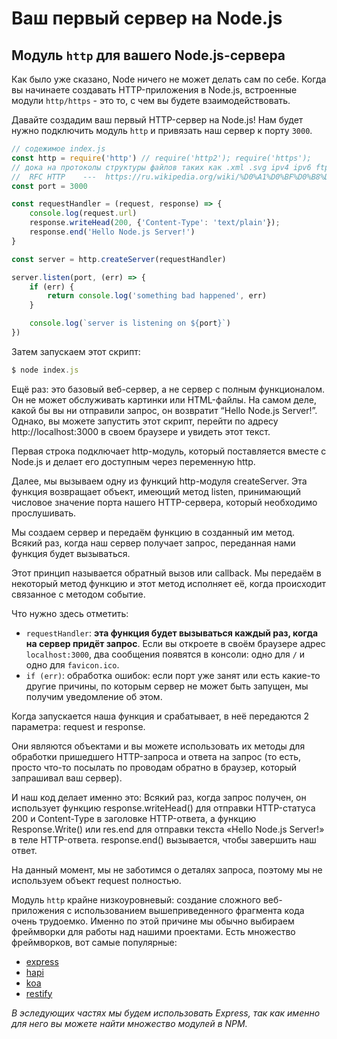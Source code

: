 # Ваш первый сервер на Node.js

## Модуль `http` для вашего Node.js-сервера

Как было уже сказано, Node ничего не может делать сам по себе.
Когда вы начинаете создавать HTTP-приложения в Node.js, встроенные модули `http/https` - это то, с чем вы будете взаимодействовать.

Давайте создадим ваш первый HTTP-сервер на Node.js! Нам будет нужно подключить модуль `http` и привязать наш сервер к порту `3000`.

```javascript
// содежимое index.js
const http = require('http') // require('http2'); require('https'); 
// дока на протоколы структуры файлов таких как .xml .svg ipv4 ipv6 ftp и многое другое 
//  RFC HTTP    ---  https://ru.wikipedia.org/wiki/%D0%A1%D0%BF%D0%B8%D1%81%D0%BE%D0%BA_RFC
const port = 3000

const requestHandler = (request, response) => {
    console.log(request.url)
    response.writeHead(200, {'Content-Type': 'text/plain'});
    response.end('Hello Node.js Server!')
}

const server = http.createServer(requestHandler)

server.listen(port, (err) => {
    if (err) {
        return console.log('something bad happened', err)
    }

    console.log(`server is listening on ${port}`)
})
```

Затем запускаем этот скрипт:

```javascript
$ node index.js
```
Ещё раз: это базовый веб-сервер, а не сервер с полным функционалом. Он не может обслуживать картинки или HTML-файлы. На самом деле, какой бы вы ни отправили запрос, он возвратит “Hello Node.js Server!”. Однако, вы можете запустить этот скрипт, перейти по адресу http://localhost:3000 в своем браузере и увидеть этот текст.

Первая строка подключает http-модуль, который поставляется вместе с Node.js и делает его доступным через переменную http.

Далее, мы вызываем одну из функций http-модуля createServer. Эта функция возвращает объект, имеющий метод listen, принимающий числовое значение порта нашего HTTP-сервера, который необходимо прослушивать.

Мы создаем сервер и передаём функцию в созданный им метод. Всякий раз, когда наш сервер получает запрос, переданная нами функция будет вызываться.

Этот принцип называется обратный вызов или callback. Мы передаём в некоторый метод функцию и этот метод исполняет её, когда происходит связанное с методом событие.

Что нужно здесь отметить:
* `requestHandler`: **эта функция будет вызываться каждый раз, когда на сервер придёт запрос**. Если вы откроете в своём браузере адрес `localhost:3000`, два сообщения появятся в консоли: одно для `/` и одно для `favicon.ico`.
* `if (err)`: обработка ошибок: если порт уже занят или есть какие-то другие причины, по которым сервер не может быть запущен, мы получим уведомление об этом.

Когда запускается наша функция и срабатывает, в неё передаются 2 параметра: request и response.

Они являются объектами и вы можете использовать их методы для обработки пришедшего HTTP-запроса и ответа на запрос (то есть, просто что-то посылать по проводам обратно в браузер, который запрашивал ваш сервер).

И наш код делает именно это: Всякий раз, когда запрос получен, он использует функцию response.writeHead() для отправки HTTP-статуса 200 и Content-Type в заголовке HTTP-ответа, а функцию Response.Write() или res.end для отправки текста «Hello Node.js Server!» в теле HTTP-ответа.
response.end() вызывается, чтобы завершить наш ответ.

На данный момент, мы не заботимся о деталях запроса, поэтому мы не используем объект request полностью.

Модуль `http` крайне низкоуровневый: создание сложного веб-приложения с использованием вышеприведенного фрагмента кода очень трудоемко. Именно по этой причине мы обычно выбираем фреймворки для работы над нашими проектами. Есть множество фреймворков, вот самые популярные:
* [express](http://expressjs.com/)
* [hapi](https://hapijs.com/)
* [koa](http://koajs.com/)
* [restify](http://restify.com/)

*В эследующих частях мы будем использовать Express, так как именно для него вы можете найти множество модулей в NPM.*



